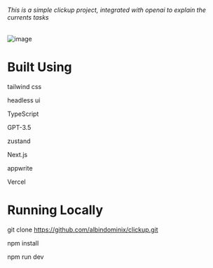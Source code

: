 <h6>This is a simple clickup project, integrated with openai to explain the currents tasks</h6>

![image](https://github.com/albindominix/clickup/assets/84988103/1977a790-710c-4741-9f8e-2170bc52e476)


<h1>Built Using</h1>


tailwind css

headless ui

TypeScript

GPT-3.5

zustand

Next.js

appwrite

Vercel

<h1>Running Locally</h1>

git clone https://github.com/albindominix/clickup.git

npm install

npm run dev

